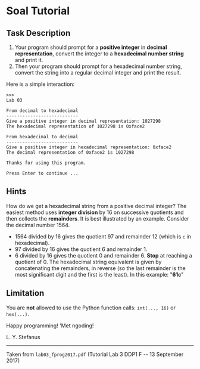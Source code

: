 # Soal Tutorial

## Task Description

1. Your program should prompt for a **positive integer** in **decimal 
   representation**, convert the integer to a **hexadecimal number string** and
   print it.
2. Then your program should prompt for a hexadecimal number string, convert the
   string into a regular decimal integer and print the result.

Here is a simple interaction:
```
>>>
Lab 03

From decimal to hexadecimal
---------------------------
Give a positive integer in decimal representation: 1027298
The hexadecimal representation of 1027298 is 0xface2

From hexadecimal to decimal
---------------------------
Give a positive integer in hexadecimal representation: 0xface2
The decimal representation of 0xface2 is 1027298

Thanks for using this program.

Press Enter to continue ...
```

## Hints
How do we get a hexadecimal string from a positive decimal integer? The
easiest method uses **integer division** by 16 on successive quotients and
then collects the **remainders**. It is best illustrated by an example.
Consider the decimal number 1564.
*  1564 divided by 16 gives the quotient 97 and remainder 12 (which is `c` in
   hexadecimal).
*  97 divided by 16 gives the quotient 6 and remainder 1.
*  6 divided by 16 gives the quotient 0 and remainder 6.
**Stop** at reaching a quotient of 0. The hexadecimal string equivalent is
given by concatenating the remainders, in reverse (so the last remainder is
the most significant digit and the first is the least).
In this example: "**61c**"

## Limitation
You are **not** allowed to use the Python function calls: `int(..., 16)` or
`hex(...)`.

Happy programming! 'Met ngoding!

L. Y. Stefanus

---

Taken from `lab03_fprog2017.pdf` (Tutorial Lab 3 DDP1 F -- 13 September 2017)
